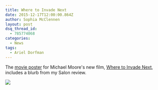```yaml
---
title: Where to Invade Next
date: 2015-12-17T12:00:00.864Z
author: Sophia McClennen
layout: post
dsq_thread_id:
  - 785774068
categories:
  - News
tags:
  - Ariel Dorfman
---
```


The [movie poster](https://wheretoinvadenext.com/site/wp-content/uploads/2015/09/INV_KEY_1sheet_M03_HiRez.jpg) for Michael Moore's new film, [Where to Invade Next](https://wheretoinvadenext.com/about/), includes a blurb from my Salon review.

![](/uploads/versions/mooreposter---x----1116-1652x---.jpg)